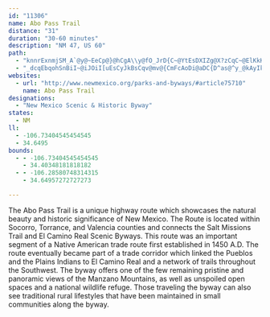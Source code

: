 ```yaml
---
id: "11306"
name: Abo Pass Trail
distance: "31"
duration: "30-60 minutes"
description: "NM 47, US 60"
path:
  - "knnrExnmjSM_A`@y@~EeCp@}@hCgA\\y@fO_JrD{C~@YtEsDXIZg@X?zCqC~@ElKkKpAyAvXgX`@s@d@?bN}NZGnIkI`@E~GmHtQoQbk@aj@d@OtKaLRCto@un@bDaDpGoGbc@ya@dUaUbA]Hk@fy@uw@rrB_pBvxA{vAvNmNfEmEdNoMla@a`@~a@oa@dc@wa@t]_]bDmCtb@eb@jMoMpJkKnC{B@SjC_Cf_@m`@pg@mj@pCmCzCuDlCgBf_@o`@j@cA\\GrXeYhIqDxIwAbOg@pAg@~AcB~AmFlb@gh@bUoXzOqRhI{Jxc@_i@`HeGxKmH|GaD~@o@jFyB~BuAlDyAlDyBRDzCiBb@Ar@w@~CkAlA_@LYdKkFTBn]mQ~YuNr@k@dA[lHeEl@Kd@g@TDtCmBrJkHzE_FhIgMQ}Uf@_G`AgF|AkFxC{F~DgF|FmEpEoB`G{C^?~AgAj@OlNkGvIsCp@E~B_A`@DfCmAvBe@FOZF~D_Bx@G^]nB[NQt@IdJwChMcCFQbCg@fA?|@YjWIrDHfCs@xFsFtC{GpAoKH_DYkNoAa]eAuNsAu_@_Bu_@y@{LaDoQqGyQqJeMsIwIiV}WkTqW_Ag@_kAutAYF_Xc[qB_EyA_Fm@mFSoN`AeGnQav@~@mFz^o}A"
  - "_dcqEbqohSnBiI~@iJOiI[uEsCyJkBsCqv@mv@{CmFcAoDi@aDC{D^as@^y_@kAyIkAwDwDsG_FiMyBcHwB{La@uBms@yvDwAiFcCgHiFmLmFiKgJqSw@{@oFiLk|@aiBsMgV}ScZESu_@}i@yLoN_AYgHcH}QiNkDyAyc@cM_B]sXkHcGoC"
websites:
  - url: "http://www.newmexico.org/parks-and-byways/#article75710"
    name: Abo Pass Trail
designations:
  - "New Mexico Scenic & Historic Byway"
states:
  - NM
ll:
  - -106.73404545454545
  - 34.6495
bounds:
  - - -106.73404545454545
    - 34.40348181818182
  - - -106.28580748314315
    - 34.64957272727273

---
```


The Abo Pass Trail is a unique highway route which showcases the natural beauty and historic significance of New Mexico.  The Route is located within Socorro, Torrance, and Valencia counties and connects the Salt Missions Trail and El Camino Real Scenic Byways.  This route was an important segment of a Native American trade route first established in 1450 A.D.  The route eventually became part of a trade corridor which linked the Pueblos and the Plains Indians to El Camino Real and a network of trails throughout the Southwest.   The byway offers one of the few remaining pristine and panoramic views of the Manzano Mountains, as well as unspoiled open spaces and a national wildlife refuge.  Those traveling the byway can also see traditional rural lifestyles that have been maintained in small communities along the byway.
